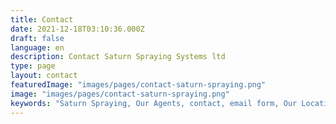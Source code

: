 ```yaml
---
title: Contact
date: 2021-12-18T03:10:36.000Z
draft: false
language: en
description: Contact Saturn Spraying Systems ltd
type: page
layout: contact
featuredImage: "images/pages/contact-saturn-spraying.png"
image: "images/pages/contact-saturn-spraying.png"
keywords: "Saturn Spraying, Our Agents, contact, email form, Our Location"
---
```


